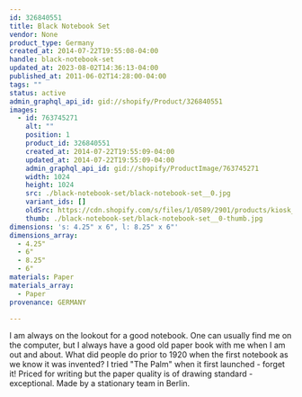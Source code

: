 ```yaml
---
id: 326840551
title: Black Notebook Set
vendor: None
product_type: Germany
created_at: 2014-07-22T19:55:08-04:00
handle: black-notebook-set
updated_at: 2023-08-02T14:36:13-04:00
published_at: 2011-06-02T14:28:00-04:00
tags: ""
status: active
admin_graphql_api_id: gid://shopify/Product/326840551
images:
  - id: 763745271
    alt: ""
    position: 1
    product_id: 326840551
    created_at: 2014-07-22T19:55:09-04:00
    updated_at: 2014-07-22T19:55:09-04:00
    admin_graphql_api_id: gid://shopify/ProductImage/763745271
    width: 1024
    height: 1024
    src: ./black-notebook-set/black-notebook-set__0.jpg
    variant_ids: []
    oldSrc: https://cdn.shopify.com/s/files/1/0589/2901/products/kiosk_blacknotebookset.tif.jpeg?v=1406073309
    thumb: ./black-notebook-set/black-notebook-set__0-thumb.jpg
dimensions: 's: 4.25" x 6", l: 8.25" x 6"'
dimensions_array:
  - 4.25"
  - 6"
  - 8.25"
  - 6"
materials: Paper
materials_array:
  - Paper
provenance: GERMANY

---
```


I am always on the lookout for a good notebook. One can usually find me on the computer, but I always have a good old paper book with me when I am out and about. What did people do prior to 1920 when the first notebook as we know it was invented? I tried "The Palm" when it first launched - forget it! Priced for writing but the paper quality is of drawing standard - exceptional. Made by a stationary team in Berlin.